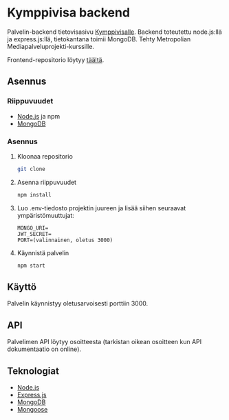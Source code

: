 # Kymppivisa backend

Palvelin-backend tietovisasivu [Kymppivisalle](https://kymppivisa.fi/). Backend toteutettu node.js:llä ja express.js:llä, tietokantana toimii MongoDB. Tehty Metropolian Mediapalveluprojekti-kurssille.

Frontend-repositorio löytyy [täältä](https://github.com/MetroHege/tietovisa-fe).

## Asennus

### Riippuvuudet

- [Node.js](https://nodejs.org/en/) ja npm
- [MongoDB](https://www.mongodb.com/)

### Asennus

1. Kloonaa repositorio
   ```sh
   git clone
   ```
2. Asenna riippuvuudet
   ```sh
   npm install
   ```
3. Luo .env-tiedosto projektin juureen ja lisää siihen seuraavat ympäristömuuttujat:

   ```env
   MONGO_URI=
   JWT_SECRET=
   PORT=(valinnainen, oletus 3000)
   ```

4. Käynnistä palvelin
   ```sh
   npm start
   ```

## Käyttö

Palvelin käynnistyy oletusarvoisesti porttiin 3000.

## API

Palvelimen API löytyy osoitteesta (tarkistan oikean osoitteen kun API dokumentaatio on online).

## Teknologiat

- [Node.js](https://nodejs.org/en/)
- [Express.js](https://expressjs.com/)
- [MongoDB](https://www.mongodb.com/)
- [Mongoose](https://mongoosejs.com/)
